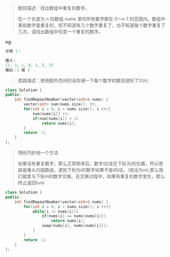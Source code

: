 > 题目描述：找出数组中重复的数字。
>
> 
>在一个长度为 n 的数组 nums 里的所有数字都在 0～n-1 的范围内。数组中某些数字是重复的，但不知道有几个数字重复了，也不知道每个数字重复了几次。请找出数组中任意一个重复的数字。
> 

eg:

```java
示例 1：

输入：
[2, 3, 1, 0, 2, 5, 3]
输出：2 或 3 
```

> 思路描述：使用额外空间的话存储一下每个数字的数目就好了O(n)
>

```C++
class Solution {
public:
    int findRepeatNumber(vector<int>& nums) {
        vector<int> num(nums.size(), 0);
        for(int i = 0; i < nums.size(); i ++){
            num[nums[i]] ++;
            if(num[nums[i]] > 1)
                return nums[i]; 
        }
        return -1;
    }
};
```

> 特别巧妙地一个方法
>
> 如果没有重复数字，那么正常排序后，数字i应该在下标为i的位置，所以思路是重头扫描数组，遇到下标为i的数字如果不是i的话，（假设为m),那么我们就拿与下标m的数字交换。在交换过程中，如果有重复的数字发生，那么终止返回ture
>

```C++
class Solution {
public:
    int findRepeatNumber(vector<int>& nums) {
        for(int i = 0; i < nums.size(); i ++){
            while(i != nums[i]){
                if(nums[i] == nums[nums[i]])
                    return nums[i];
                swap(nums[i], nums[nums[i]]);
            }
        }
        return -1;
    }
};
```

